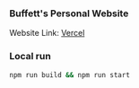 ### Buffett's Personal Website

Website Link: [Vercel](https://buffett0323-github-io.vercel.app/about)

### Local run
```bash
npm run build && npm run start
```
